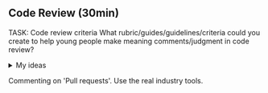 Code Review (30min)
-----------

TASK: Code review criteria
What rubric/guides/guidelines/criteria could you create to help young people make meaning comments/judgment in code review?

<details>
<summary>My ideas</summary>

* Criteria for code review (can they help build the criteria?)
    * Are the variables well named? (descriptive, not to long, not to short?)
    * Does the code have a readable flow (low to high, high to low, not higledy pigeldy)
    * Are there any tests/assertions/checks/examples?
    * Do the comments help describe what is going on?
    * Resilience: Is there a way to crash/break the program?
    * Can any parts of simplified or use less lines of code?
</details>

Commenting on 'Pull requests'. Use the real industry tools.
